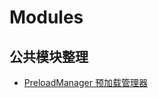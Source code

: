 # Modules
公共模块整理
---
- [PreloadManager 预加载管理器](https://github.com/white-li/Modules/tree/master/PreloadManager)
